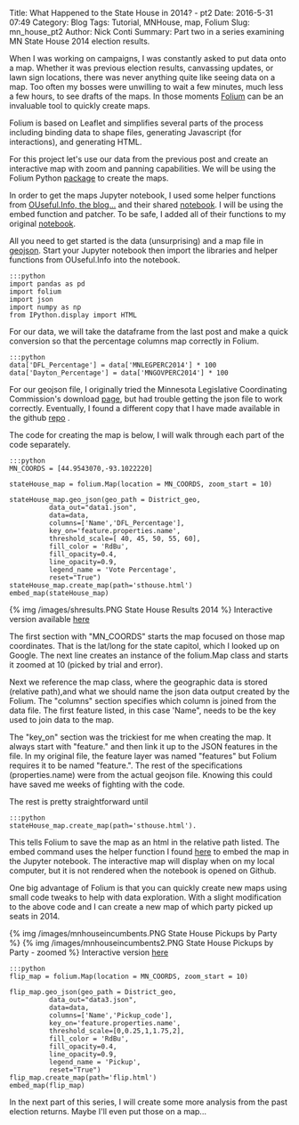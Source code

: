 Title: What Happened to the State House in 2014? - pt2
Date: 2016-5-31 07:49
Category: Blog
Tags: Tutorial, MNHouse, map, Folium
Slug: mn_house_pt2
Author: Nick Conti
Summary: Part two in a series examining MN State House 2014 election results.

When I was working on campaigns, I was constantly asked to put data onto a map.  Whether it was previous election results, canvassing updates, or lawn sign locations, there was never anything quite like seeing data on a map.  Too often my bosses were unwilling to wait a few minutes, much less a few hours, to see drafts of the maps.  In those moments [Folium](https://folium.readthedocs.io/en/latest/) can be an invaluable tool to quickly create maps.

Folium is based on Leaflet and simplifies several parts of the process including binding data to shape files, generating Javascript (for interactions), and generating HTML.

For this project let's use our data from the previous post and create an interactive map with zoom and panning capabilities.  We will be using the Folium Python [package](http://python-visualization.github.io/folium/) to create the maps.

In order to get the maps Jupyter notebook, I used some helper functions from [OUseful.Info, the blog...](http://blog.ouseful.info/2015/04/17/creating-interactive-election-maps-using-folium-and-ipython-notebooks/) and their shared [notebook](http://nbviewer.jupyter.org/gist/psychemedia/fbcd7cf1daabe0004e27/folium_shapefiles.ipynb).  I will be using the embed function and patcher.  To be safe, I added all of their functions to my original [notebook](https://github.com/NickyThreeNames/ElectionStatsandMap).

All you need to get started is the data (unsurprising) and a map file in [geojson](https://bost.ocks.org/mike/map/).  Start your Jupyter notebook then import the libraries and helper functions from OUseful.Info into the notebook.

    :::python
    import pandas as pd
    import folium
    import json
    import numpy as np
    from IPython.display import HTML
    
For our data, we will take the dataframe from the last post and make a quick conversion so that the percentage columns map correctly in Folium.

    :::python
    data['DFL_Percentage'] = data['MNLEGPERC2014'] * 100
    data['Dayton_Percentage'] = data['MNGOVPERC2014'] * 100
    
For our geojson file, I originally tried the Minnesota Legislative Coordinating Commission's download [page](http://www.gis.leg.mn/html/download.html), but had trouble getting the json file to work correctly.  Eventually, I found a different copy that I have made available in the github [repo](https://github.com/NickyThreeNames/ElectionStatsandMap) .

The code for creating the map is below, I will walk through each part of the code separately.

    :::python
    MN_COORDS = [44.9543070,-93.1022220]
    
    stateHouse_map = folium.Map(location = MN_COORDS, zoom_start = 10)
    
    stateHouse_map.geo_json(geo_path = District_geo, 
              data_out="data1.json", 
              data=data, 
              columns=['Name','DFL_Percentage'], 
              key_on='feature.properties.name',
              threshold_scale=[ 40, 45, 50, 55, 60],
              fill_color = 'RdBu',
              fill_opacity=0.4, 
              line_opacity=0.9,
              legend_name = 'Vote Percentage',
              reset="True")
    stateHouse_map.create_map(path='sthouse.html')
    embed_map(stateHouse_map)
    
{% img /images/shresults.PNG State House Results 2014 %}
Interactive version available [here](http://bl.ocks.org/NickyThreeNames/e3228a8ea478b78c802bb12ac94e3d8c)

The first section with "MN_COORDS" starts the map focused on those map coordinates.  That is the lat/long for the state capitol, which I looked up on Google.  The next line creates an instance of the folium.Map class and starts it zoomed at 10 (picked by trial and error).

Next we reference the map class, where the geographic data is stored (relative path),and  what we should name the json data output created by the Folium.  The "columns" section specifies which column is joined from the data file.  The first feature listed, in this case 'Name", needs to be the key used to join data to the map.

The "key_on" section was the trickiest for me when creating the map.  It always start with "feature." and then link it up to the JSON features in the file.  In my original file, the feature layer was named "features" but Folium requires it to be named "feature.".  The rest of the specifications (properties.name) were from the actual geojson file.  Knowing this could have saved me weeks of fighting with the code.  

The rest is pretty straightforward until 

    :::python
    stateHouse_map.create_map(path='sthouse.html').
    
This tells Folium to save the map as an html in the relative path listed.  The embed command uses the helper function I found [here](http://nbviewer.jupyter.org/gist/psychemedia/fbcd7cf1daabe0004e27/folium_shapefiles.ipynb) to embed the map in the Jupyter notebook.  The interactive map will display when on my local computer, but it is not rendered when the notebook is opened on Github.

One big advantage of Folium is that you can  quickly create new maps using small code tweaks to help with data exploration.  With a slight modification to the above code and I can create a new map of which party picked up seats in 2014.

{% img /images/mnhouseincumbents.PNG State House Pickups by Party %}
{% img /images/mnhouseincumbents2.PNG State House Pickups by Party - zoomed %}
Interactive version [here](http://bl.ocks.org/NickyThreeNames/a287595efa5af13e304178698693cc4c)

    :::python
    flip_map = folium.Map(location = MN_COORDS, zoom_start = 10)

    flip_map.geo_json(geo_path = District_geo, 
              data_out="data3.json", 
              data=data, 
              columns=['Name','Pickup_code'], 
              key_on='feature.properties.name',
              threshold_scale=[0,0.25,1,1.75,2],
              fill_color = 'RdBu',
              fill_opacity=0.4, 
              line_opacity=0.9,
              legend_name = 'Pickup',
              reset="True")
    flip_map.create_map(path='flip.html')
    embed_map(flip_map)


In the next part of this series, I will create some more analysis from the past election returns.  Maybe I'll even put those on a map...



